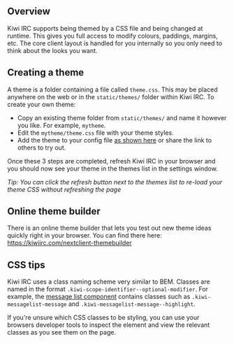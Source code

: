 ## Overview
Kiwi IRC supports being themed by a CSS file and being changed at runtime. This gives you full access to modify colours, paddings, margins, etc. The core client layout is handled for you internally so you only need to think about the looks you want.

## Creating a theme
A theme is a folder containing a file called `theme.css`. This may be placed anywhere on the web or in the `static/themes/` folder within Kiwi IRC. To create your own theme:

- Copy an existing theme folder from `static/themes/` and name it however you like. For example, `mytheme`.
- Edit the `mytheme/theme.css` file with your theme styles.
- Add the theme to your config file [as shown here](https://github.com/kiwiirc/kiwiirc/wiki/Configuration#themes) or share the link to others to try out.

Once these 3 steps are completed, refresh Kiwi IRC in your browser and you should now see your theme in the themes list in the settings window.

*Tip: You can click the refresh button next to the themes list to re-load your theme CSS without refreshing the page*

## Online theme builder
There is an online theme builder that lets you test out new theme ideas quickly right in your browser. You can find there here: https://kiwiirc.com/nextclient-themebuilder

## CSS tips
Kiwi IRC uses a class naming scheme very similar to BEM. Classes are named in the format `.kiwi-scope-identifier--optional-modifier`. For example, the [message list component](https://github.com/kiwiirc/kiwiirc/blob/master/src/components/MessageList.vue) contains classes such as `.kiwi-messagelist-message` and `.kiwi-messagelist-message--highlight`.

If you're unsure which CSS classes to be styling, you can use your browsers developer tools to inspect the element and view the relevant classes as you see them on the page.